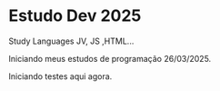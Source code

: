 # Estudo Dev 2025
 Study Languages JV, JS ,HTML...

Iniciando meus estudos de programação 26/03/2025.

Iniciando testes aqui agora.